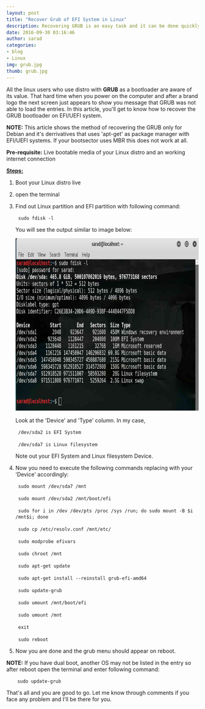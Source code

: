 ```yaml
---
layout: post
title: "Recover Grub of EFI System in Linux"
description: Recovering GRUB is an easy task and it can be done quickly by following these steps. Prepare your Live bootable linux media and get your hands ready to issue the command to the terminal.
date: 2016-09-30 03:16:46
author: sarad
categories:
- blog
- Linux
img: grub.jpg
thumb: grub.jpg
---
```


All the linux users who use distro with <b>GRUB</b> as a bootloader are aware of its value. That hard time when you power on the computer and after a brand logo the next screen just appears to show you message that GRUB was not able to load the entries. In this article, you'll get to know how to recover the GRUB bootloader on EFI/UEFI system. <!--more-->

<b>NOTE:</b> This article shows the method of recovering the GRUB only for Debian and it's derrivatives that uses 'apt-get' as package manager with EFI/UEFI systems. If your bootsector uses MBR this does not work at all.

<b>Pre-requisite:</b> Live bootable media of your Linux distro and an working internet connection

<u><b>Steps:</b></u>

1. Boot your Linux distro live

2. open the terminal

3. Find out Linux partition and EFI partition with following command:
	
		sudo fdisk -l
		
	You will see the output similar to image below:

	<img src="/assets/img/blog/fdisk.jpg" width="850" height="450" alt="list partitions with fdisk">

	Look at the 'Device' and 'Type' column. In my case, 

		/dev/sda2 is EFI System
	
		/dev/sda7 is Linux filesystem
	
	Note out your EFI System and Linux filesystem Device.

4. Now you need to execute the following commands replacing with your 'Device' accordingly:

		sudo mount /dev/sda7 /mnt
	
		sudo mount /dev/sda2 /mnt/boot/efi
	
		sudo for i in /dev /dev/pts /proc /sys /run; do sudo mount -B $i /mnt$i; done
	
		sudo cp /etc/resolv.conf /mnt/etc/
	
		sudo modprobe efivars
	
		sudo chroot /mnt

		sudo apt-get update
	
		sudo apt-get install --reinstall grub-efi-amd64
	
		sudo update-grub
	
		sudo umount /mnt/boot/efi
	
		sudo umount /mnt

		exit
	
		sudo reboot
	
5. Now you are done and the grub menu should appear on reboot.

<b>NOTE:</b> If you have dual boot, another OS may not be listed in the entry so after reboot open the terminal and enter following command:

		sudo update-grub

That's all and you are good to go. Let me know through comments if you face any problem and I'll be there for you.
